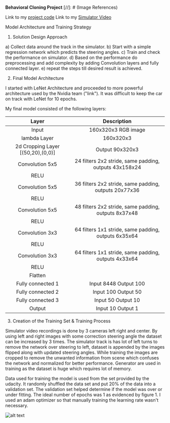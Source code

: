 **Behavioral Cloning Project**
[//]: # (Image References)

[image1]: ./examples/learningcurve.png "Learning Curve"


Link to my  [project code](https://github.com/chaitanyar56/CarND-Behavioral-Cloning-P3/blob/master/model.ipynb)
Link to my  [Simulator Video](https://github.com/chaitanyar56/CarND-Behavioral-Cloning-P3/blob/master/Simulation.mp4)


Model Architecture and Training Strategy

1. Solution Design Approach

a) Collect data around the track in the simulator.
b) Start with a simple regression network which predicts the steering angles.
c) Train and check the performance on simulator.
d) Based on the performance do preprocessing and add complexity by adding Convolution layers and fully connected layer.
e) repeat the steps till desired result is achieved.

2. Final Model Architecture

I started with LeNet Architecture and proceeded to more powerful architecture used by the Nvidia team ("link").  It was difficult to keep the car on track with LeNet for 10 epochs.

My final model consisted of the following layers:

| Layer         		|     Description	        					|
|:---------------------:|:---------------------------------------------:|
| Input         		| 160x320x3 RGB image   							|
| lambda Layer      | 160x320x3                           |
| 2d Cropping Layer [(50,20),(0,0)]   | Output 90x320x3                         |
| Convolution 5x5   | 24 filters 2x2 stride, same padding, outputs 43x158x24 	|
| RELU					|												|
| Convolution 5x5   | 36 filters 2x2 stride, same padding, outputs 20x77x36 	|
| RELU					|												|
| Convolution 5x5   | 48 filters 2x2 stride, same padding, outputs 8x37x48 	|
| RELU					|												|
| Convolution 3x3   | 64 filters 1x1 stride, same padding, outputs 6x35x64 	|
| RELU					|												|
| Convolution 3x3   | 64 filters 1x1 stride, same padding, outputs 4x33x64 	|
| RELU					|												|
|	Flatten					|												|
| Fully connected	1	| Input 8448  Output 100     									|
| Fully connected	2	| Input 100  Output 50     									|
| Fully connected	3		| Input 50  Output 10     									|
| Output 		| Input 10  Output 1     									|


3. Creation of the Training Set & Training Process

Simulator video recordings is done by 3 cameras left right and center. By using left and right images with some correction steering angle the dataset can be increased by 3 times. The simulator track is has lot of left turns to remove the network over steering to left, dataset is appended by the images flipped along with updated steering angles. While training the images are cropped to remove the unwanted information from scene which confuses the network and normalized for better performance. Generator are used in training as the dataset is huge which requires lot of memory.


Data used for training the model is used from the set provided by the udacity. It randomly shuffled the data set and put 20% of the data into a validation set.  The validation set helped determine if the model was over or under fitting. The ideal number of epochs was 1 as evidenced by figure 1. I used an adam optimizer so that manually training the learning rate wasn't necessary.

![alt text][image1]
